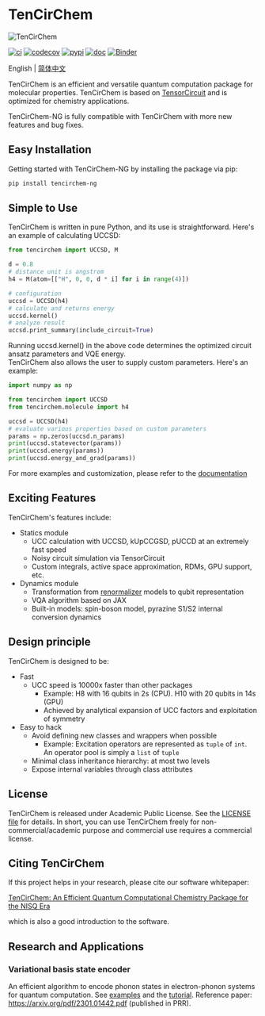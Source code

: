 # TenCirChem

![TenCirChem](https://github.com/tensorcircuit/TenCirChem-ng/blob/master/docs/source/statics/logov0.png)

[![ci](https://img.shields.io/github/actions/workflow/status/tensorcircuit/TenCirChem-ng/ci.yml?branch=master)](https://github.com/tencent-quantum-lab/TenCirChem/actions)
[![codecov](https://codecov.io/github/tensorcircuit/TenCirChem-ng/branch/master/graph/badge.svg?token=6QZP1RKVTT)](https://app.codecov.io/github/tencent-quantum-lab/TenCirChem)
[![pypi](https://img.shields.io/pypi/v/tencirchem-ng.svg?logo=pypi)](https://pypi.org/project/tencirchem-ng/)
[![doc](https://img.shields.io/badge/docs-link-green.svg)](https://tensorcircuit.github.io/TenCirChem-ng/index.html)
[![Binder](https://mybinder.org/badge_logo.svg)](https://mybinder.org/v2/gh/tensorcircuit/TenCirChem-ng/master?labpath=docs%2Fsource%2Ftutorial_jupyter)

English | [简体中文](https://github.com/tensorcircuit/TenCirChem-ng/blob/master/README_CN.md)

TenCirChem is an efficient and versatile quantum computation package for molecular properties.
TenCirChem is based on [TensorCircuit](https://github.com/tensorcircuit/tensorcircuit-ng) 
and is optimized for chemistry applications.

TenCirChem-NG is fully compatible with TenCirChem with more new features and bug fixes.

## Easy Installation
Getting started with TenCirChem-NG by installing the package via pip:

```sh
pip install tencirchem-ng
```

## Simple to Use
TenCirChem is written in pure Python, and its use is straightforward. Here's an example of calculating UCCSD:

```python
from tencirchem import UCCSD, M

d = 0.8
# distance unit is angstrom
h4 = M(atom=[["H", 0, 0, d * i] for i in range(4)])

# configuration
uccsd = UCCSD(h4)
# calculate and returns energy
uccsd.kernel()
# analyze result
uccsd.print_summary(include_circuit=True)
```
Running uccsd.kernel() in the above code determines the optimized circuit ansatz parameters and VQE energy.  
TenCirChem also allows the user to supply custom parameters. Here's an example:

```python
import numpy as np

from tencirchem import UCCSD
from tencirchem.molecule import h4

uccsd = UCCSD(h4)
# evaluate various properties based on custom parameters
params = np.zeros(uccsd.n_params)
print(uccsd.statevector(params))
print(uccsd.energy(params))
print(uccsd.energy_and_grad(params))
```
For more examples and customization,
please refer to the [documentation](https://tencent-quantum-lab.github.io/TenCirChem/index.html) 


## Exciting Features
TenCirChem's features include:
- Statics module
  - UCC calculation with UCCSD, kUpCCGSD, pUCCD at an extremely fast speed
  - Noisy circuit simulation via TensorCircuit
  - Custom integrals, active space approximation, RDMs, GPU support, etc.
- Dynamics module
  - Transformation from [renormalizer](https://github.com/shuaigroup/Renormalizer) models to qubit representation
  - VQA algorithm based on JAX
  - Built-in models: spin-boson model, pyrazine S1/S2 internal conversion dynamics


## Design principle
TenCirChem is designed to be:
- Fast
  - UCC speed is 10000x faster than other packages
    - Example: H8 with 16 qubits in 2s (CPU). H10 with 20 qubits in 14s (GPU)
    - Achieved by analytical expansion of UCC factors and exploitation of symmetry
- Easy to hack
  - Avoid defining new classes and wrappers when possible
    - Example: Excitation operators are represented as `tuple` of `int`. An operator pool is simply a `list` of `tuple`
  - Minimal class inheritance hierarchy: at most two levels
  - Expose internal variables through class attributes

## License
TenCirChem is released under Academic Public License.
See the [LICENSE file](https://github.com/tencent-quantum-lab/TenCirChem/blob/master/LICENSE) for details.
In short, you can use TenCirChem freely for non-commercial/academic purpose
and commercial use requires a commercial license.

## Citing TenCirChem
If this project helps in your research, please cite our software whitepaper:

[TenCirChem: An Efficient Quantum Computational Chemistry Package for the NISQ Era](https://arxiv.org/abs/2303.10825)

which is also a good introduction to the software.

## Research and Applications

### Variational basis state encoder
An efficient algorithm to encode phonon states in electron-phonon systems for quantum computation.
See [examples](https://github.com/tencent-quantum-lab/TenCirChem/tree/master/example)
and the [tutorial](https://tencent-quantum-lab.github.io/TenCirChem/tutorial_jupyter/vbe_tutorial_td.html).
Reference paper: https://arxiv.org/pdf/2301.01442.pdf (published in PRR).
